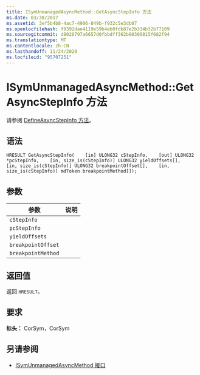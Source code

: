 ```yaml
---
title: ISymUnmanagedAsyncMethod::GetAsyncStepInfo 方法
ms.date: 03/30/2017
ms.assetid: 3ef5b4b8-4ac7-4906-849b-f932c5e3db07
ms.openlocfilehash: f9392dae4119e59b4eb0fdb87e2b334b32b77109
ms.sourcegitcommit: d8020797a6657d0fbbdff362b80300815f682f94
ms.translationtype: MT
ms.contentlocale: zh-CN
ms.lasthandoff: 11/24/2020
ms.locfileid: "95707251"
---
```

# <a name="isymunmanagedasyncmethodgetasyncstepinfo-method"></a>ISymUnmanagedAsyncMethod::GetAsyncStepInfo 方法

请参阅 [DefineAsyncStepInfo 方法](isymunmanagedasyncmethodpropertieswriter-defineasyncstepinfo-method.md)。  
  
## <a name="syntax"></a>语法  
  
```idl  
HRESULT GetAsyncStepInfo(    [in] ULONG32 cStepInfo,    [out] ULONG32 *pcStepInfo,    [in, size_is(cStepInfo)] ULONG32 yieldOffsets[],    [in, size_is(cStepInfo)] ULONG32 breakpointOffset[],    [in, size_is(cStepInfo)] mdToken breakpointMethod[]);  
```  
  
## <a name="parameters"></a>参数  
  
|参数|说明|  
|---------------|-----------------|  
|`cStepInfo`||  
|`pcStepInfo`||  
|`yieldOffsets`||  
|`breakpointOffset`||  
|`breakpointMethod`||  
  
## <a name="return-value"></a>返回值  

 返回 `HRESULT`。  
  
## <a name="requirements"></a>要求  

 **标头：** CorSym，CorSym  
  
## <a name="see-also"></a>另请参阅

- [ISymUnmanagedAsyncMethod 接口](isymunmanagedasyncmethod-interface.md)
